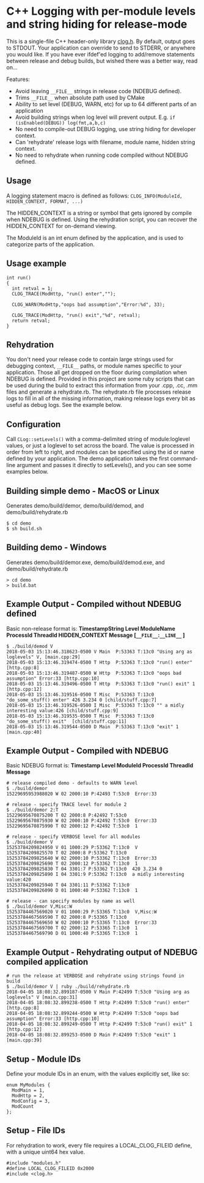 # C++ Logging with per-module levels and string hiding for release-mode

This is a single-file C++ header-only library [clog.h](./include/clog.h).  By default, output goes to STDOUT.
Your application can override to send to STDERR, or anywhere you would like.
If you have ever ifdef'ed logging to add/remove statements between release and debug builds, but wished there was a better way, read on...

Features:
 - Avoid leaving `__FILE__` strings in release code (NDEBUG defined).
 - Trims `__FILE__` when absolute path used by CMake
 - Ability to set level (DEBUG, WARN, etc) for up to 64 different parts of an application
 - Avoid building strings when log level will prevent output. E.g. `if (isEnabled(DEBUG)) log(fmt,a,b,c)`
 - No need to compile-out DEBUG logging, use string hiding for developer context.
 - Can 'rehydrate' release logs with filename, module name, hidden string context.
 - No need to rehydrate when running code compiled without NDEBUG defined.


## Usage
A logging statement macro is defined as follows:
`CLOG_INFO(ModuleId, HIDDEN_CONTEXT, FORMAT, ...)`

The HIDDEN_CONTEXT is a string or symbol that gets ignored by compile when NDEBUG is defined.  Using the rehydration script, you can recover the HIDDEN_CONTEXT for on-demand viewing.

The ModuleId is an int enum defined by the application, and is used to categorize parts of the application.

## Usage example
```
int run()
{
  int retval = 1;
  CLOG_TRACE(ModHttp, "run() enter","");

  CLOG_WARN(ModHttp,"oops bad assumption","Error:%d", 33);

  CLOG_TRACE(ModHttp, "run() exit","%d", retval);
  return retval;
}
```

## Rehydration

You don't need your release code to contain large strings used for debugging context, `__FILE__` paths, or module names specific to your application.  Those all get dropped on the floor during compilation when NDEBUG is defined.  Provided in this project are some ruby scripts that can be used during the build to extract this information from your .cpp, .cc, .mm files and generate a rehydrate.rb.  The rehydrate.rb file processes release logs to fill in all of the missing information, making release logs every bit as useful as debug logs.  See the example below.

## Configuration

Call `CLog::setLevels()` with a comma-delimited string of module:loglevel values, or just a loglevel to set across the board.  The value is processed in order from left to right, and modules can be specified using the id or name defined by your application.  The demo application takes the first command-line argument and passes it directly to setLevels(), and you can see some examples below.

## Building simple demo - MacOS or Linux
Generates demo/build/demor, demo/build/demod, and demo/build/rehydrate.rb
```
$ cd demo
$ sh build.sh
```

## Building demo - Windows
Generates demo/build/demor.exe, demo/build/demod.exe, and demo/build/rehydrate.rb
```
> cd demo
> build.bat
```

## Example Output - Compiled without NDEBUG defined
Basic non-release format is:
**TimestampString Level ModuleName ProcessId ThreadId HIDDEN_CONTEXT Message [`__FILE__`:`__LINE__` ]**
```
$ ./build/demod V
2018-05-03 15:13:46.318623-0500 V Main  P:53363 T:13c0 "Using arg as loglevels" V, [main.cpp:29]
2018-05-03 15:13:46.319474-0500 T Http  P:53363 T:13c0 "run() enter"  [http.cpp:8]
2018-05-03 15:13:46.319487-0500 W Http  P:53363 T:13c0 "oops bad assumption" Error:33 [http.cpp:10]
2018-05-03 15:13:46.319496-0500 T Http  P:53363 T:13c0 "run() exit" 1 [http.cpp:12]
2018-05-03 15:13:46.319516-0500 T Misc  P:53363 T:13c0 "do_some_stuff() enter" 426 3.234 0 [child/stuff.cpp:7]
2018-05-03 15:13:46.319526-0500 I Misc  P:53363 T:13c0 "" a midly interesting value:426 [child/stuff.cpp:9]
2018-05-03 15:13:46.319535-0500 T Misc  P:53363 T:13c0 "do_some_stuff() exit"  [child/stuff.cpp:11]
2018-05-03 15:13:46.319544-0500 D Main  P:53363 T:13c0 "exit" 1 [main.cpp:40]
```
## Example Output - Compiled with NDEBUG
Basic NDEBUG format is: **Timestamp Level ModuleId ProcessId ThreadId Message**
```
# release compiled demo - defaults to WARN level
$ ./build/demor
15229695953988020 W 02 2000:10 P:42493 T:53c0  Error:33

# release - specify TRACE level for module 2
$ ./build/demor 2:T
15229695670875200 T 02 2000:8 P:42492 T:53c0  
15229695670875930 W 02 2000:10 P:42492 T:53c0  Error:33
15229695670875990 T 02 2000:12 P:42492 T:53c0  1

# release - specify VERBOSE level for all modules
$ ./build/demor V
15253784209824950 V 01 1000:29 P:53362 T:13c0  V
15253784209825570 T 02 2000:8 P:53362 T:13c0  
15253784209825640 W 02 2000:10 P:53362 T:13c0  Error:33
15253784209825690 T 02 2000:12 P:53362 T:13c0  1
15253784209825830 T 04 3301:7 P:53362 T:13c0  420 3.234 0
15253784209825890 I 04 3301:9 P:53362 T:13c0  a midly interesting value:420
15253784209825940 T 04 3301:11 P:53362 T:13c0  
15253784209826090 D 01 1000:40 P:53362 T:13c0  1

# release - can specify modules by name as well
$ ./build/demor V,Misc:W
15253784467569020 V 01 1000:29 P:53365 T:13c0  V,Misc:W
15253784467569590 T 02 2000:8 P:53365 T:13c0  
15253784467569650 W 02 2000:10 P:53365 T:13c0  Error:33
15253784467569700 T 02 2000:12 P:53365 T:13c0  1
15253784467569790 D 01 1000:40 P:53365 T:13c0  1
```

## Example Output - Rehydrating output of NDEBUG compiled application
```
# run the release at VERBOSE and rehydrate using strings found in build
$ ./build/demor V | ruby ./build/rehydrate.rb
2018-04-05 18:08:32.899187-0500 V Main P:42499 T:53c0 "Using arg as loglevels" V [main.cpp:31]
2018-04-05 18:08:32.899238-0500 T Http P:42499 T:53c0 "run() enter"  [http.cpp:8]
2018-04-05 18:08:32.899244-0500 W Http P:42499 T:53c0 "oops bad assumption" Error:33 [http.cpp:10]
2018-04-05 18:08:32.899249-0500 T Http P:42499 T:53c0 "run() exit" 1 [http.cpp:12]
2018-04-05 18:08:32.899253-0500 D Main P:42499 T:53c0 "exit" 1 [main.cpp:39]
```

## Setup - Module IDs
Define your module IDs in an enum, with the values explicitly set, like so:
```
enum MyModules {
  ModMain = 1,
  ModHttp = 2,
  ModConfig = 3,
  ModCount
};
```

## Setup - File IDs
For rehydration to work, every file requires a LOCAL_CLOG_FILEID define, with a unique uint64 hex value.
```
#include "modules.h"
#define LOCAL_CLOG_FILEID 0x2000
#include <clog.h>
```
